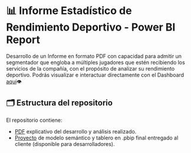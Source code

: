 # 📊 Informe Estadístico de Rendimiento Deportivo - Power BI Report
Desarrollo de un Informe en formato PDF con capacidad para admitir un segmentador que engloba a múltiples jugadores que estén recibiendo los servicios de la compañía, con el propósito de analizar su rendimiento deportivo. 
Podrás visualizar e interactuar directamente con el Dashboard [aquí](https://app.powerbi.com/view?r=eyJrIjoiZjU2ZGE4NzUtMDVlNi00ZGI4LTlmNGEtMmYwNDFhODNiZDc4IiwidCI6Ijg1MjI2NjJhLTVkYTctNGE1Zi05ZDM0LWFmNzAzNTM3NzIyZCIsImMiOjR9)👁️ 

## 🗂 Estructura del repositorio 

El repositorio contiene:
- [PDF](https://github.com/fransalasdat/portfolio/blob/main/3_Solucion_GiocaMeglio_IERD/3.%20Solucion%20GiocaMeglio%20IERD%20.pdf) explicativo del desarrollo y análisis realizado.
- [Proyecto](https://github.com/fransalasdat/portfolio/tree/main/3_Solucion_GiocaMeglio_IERD/Proyecto_pbip) de modelo semántico y tablero en .pbip final entregado al cliente (disponible para desarrolladores).

